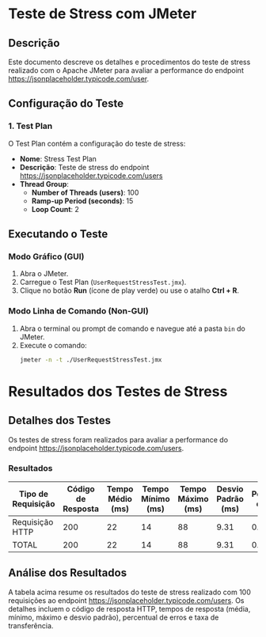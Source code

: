 # Teste de Stress com JMeter

## Descrição
Este documento descreve os detalhes e procedimentos do teste de stress realizado com o Apache JMeter para avaliar a performance do endpoint https://jsonplaceholder.typicode.com/user.

## Configuração do Teste

### 1. Test Plan
O Test Plan contém a configuração do teste de stress:

- **Nome**: Stress Test Plan
- **Descrição**: Teste de stress do endpoint https://jsonplaceholder.typicode.com/users
- **Thread Group**:
  - **Number of Threads (users)**: 100
  - **Ramp-up Period (seconds)**: 15
  - **Loop Count**: 2

## Executando o Teste

### Modo Gráfico (GUI)
1. Abra o JMeter.
2. Carregue o Test Plan (`UserRequestStressTest.jmx`).
3. Clique no botão **Run** (ícone de play verde) ou use o atalho **Ctrl + R**.

### Modo Linha de Comando (Non-GUI)
1. Abra o terminal ou prompt de comando e navegue até a pasta `bin` do JMeter.
2. Execute o comando:
   ```sh
   jmeter -n -t ./UserRequestStressTest.jmx

# Resultados dos Testes de Stress

## Detalhes dos Testes
Os testes de stress foram realizados para avaliar a performance do endpoint https://jsonplaceholder.typicode.com/users.

### Resultados

| Tipo de Requisição | Código de Resposta | Tempo Médio (ms) | Tempo Mínimo (ms) | Tempo Máximo (ms) | Desvio Padrão (ms) | Percentual de Erros | Taxa de Transferência (KB/s) |
|--------------------|--------------------|------------------|-------------------|-------------------|--------------------|---------------------|------------------------------|
| Requisição HTTP    | 200                | 22               | 14                | 88                | 9.31               | 0.000%              | 13.43003                     |                            
| TOTAL              | 200                | 22               | 14                | 88                | 9.31               | 0.000%              | 13.43003                     |                           

## Análise dos Resultados
A tabela acima resume os resultados do teste de stress realizado com 100 requisições ao endpoint https://jsonplaceholder.typicode.com/users. Os detalhes incluem o código de resposta HTTP, tempos de resposta (média, mínimo, máximo e desvio padrão), percentual de erros e taxa de transferência.
